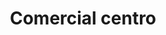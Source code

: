 ---
title: "Comercial centro"
url: /puerto-la-cruz/comercial-centro-calle-democracia/
shop: Lebensmittel
---